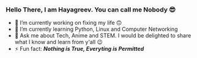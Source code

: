### Hello There, I am Hayagreev. You can call me Nobody 😎

<!--
**nobodyh/nobodyh** is a ✨ _special_ ✨ repository because its `README.md` (this file) appears on your GitHub profile.

Here are some ideas to get you started:-->

- 🔭 I’m currently working on fixing my life 🙃
- 🌱 I’m currently learning Python, Linux and Computer Networking
- 💬 Ask me about Tech, Anime and STEM. I would be delighted to share what I know and learn from y'all 😉
- ⚡ Fun fact: ***Nothing is True, Everyting is Permitted***

